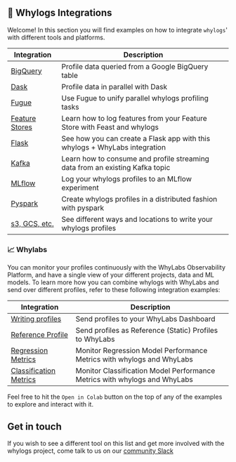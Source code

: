 ## 🌉 Whylogs Integrations

Welcome! In this section you will find examples on how to integrate `whylogs`' with different tools and platforms.

| Integration                                                                                                                               | Description                                                                  |
| ----------------------------------------------------------------------------------------------------------------------------------------- | ---------------------------------------------------------------------------- |
| [BigQuery](https://nbviewer.org/github/whylabs/whylogs/blob/mainline/python/examples/integrations/BigQuery_Example.ipynb)                 | Profile data queried from a Google BigQuery table                            |
| [Dask](https://nbviewer.org/github/whylabs/whylogs/blob/mainline/python/examples/integrations/Dask_Profiling.ipynb)                       | Profile data in parallel with Dask                                           |
| [Fugue](https://nbviewer.org/github/whylabs/whylogs/blob/mainline/python/examples/integrations/Fugue_Profiling.ipynb)                     | Use Fugue to unify parallel whylogs profiling tasks                          |
| [Feature Stores](https://nbviewer.org/github/whylabs/whylogs/blob/mainline/python/examples/integrations/Feature_Stores_and_whylogs.ipynb) | Learn how to log features from your Feature Store with Feast and whylogs     |
| [Flask](https://nbviewer.org/github/whylabs/whylogs/blob/mainline/python/examples/integrations/flask_streaming/flask_with_whylogs.ipynb)  | See how you can create a Flask app with this whylogs + WhyLabs integration   |
| [Kafka](https://nbviewer.org/github/whylabs/whylogs/blob/mainline/python/examples/integrations/kafka-example/Kafka_Example.ipynb)         | Learn how to consume and profile streaming data from an existing Kafka topic |
| [MLflow](https://nbviewer.org/github/whylabs/whylogs/blob/mainline/python/examples/integrations/Mlflow_Logging.ipynb)                     | Log your whylogs profiles to an MLflow experiment                            |
| [Pyspark](https://nbviewer.org/github/whylabs/whylogs/blob/mainline/python/examples/integrations/Pyspark_Profiling.ipynb)                 | Create whylogs profiles in a distributed fashion with pyspark                |
| [s3, GCS, etc.](https://nbviewer.org/github/whylabs/whylogs/blob/mainline/python/examples/integrations/writers/Writing_Profiles.ipynb)    | See different ways and locations to write your whylogs profiles              |

### 📈 Whylabs

You can monitor your profiles continuously with the WhyLabs Observability Platform, and have a single view of your different projects, data and ML models. To learn more how you can combine whylogs with WhyLabs and send over different profiles, refer to these following integration examples:

| Integration                                                                                                                                                                          | Description                                                               |
| ------------------------------------------------------------------------------------------------------------------------------------------------------------------------------------ | ------------------------------------------------------------------------- |
| [Writing profiles](https://nbviewer.org/github/whylabs/whylogs/blob/mainline/python/examples/integrations/writers/Writing_to_WhyLabs.ipynb)                                          | Send profiles to your WhyLabs Dashboard                                   |
| [Reference Profile](https://nbviewer.org/github/whylabs/whylogs/blob/mainline/python/examples/integrations/writers/Writing_Reference_Profiles_to_WhyLabs.ipynb)                      | Send profiles as Reference (Static) Profiles to WhyLabs                   |
| [Regression Metrics](https://nbviewer.org/github/whylabs/whylogs/blob/mainline/python/examples/integrations/writers/Writing_Regression_Performance_Metrics_to_WhyLabs.ipynb)         | Monitor Regression Model Performance Metrics with whylogs and WhyLabs     |
| [Classification Metrics](https://nbviewer.org/github/whylabs/whylogs/blob/mainline/python/examples/integrations/writers/Writing_Classification_Performance_Metrics_to_WhyLabs.ipynb) | Monitor Classification Model Performance Metrics with whylogs and WhyLabs |

Feel free to hit the `Open in Colab` button on the top of any of the examples to explore and interact with it.

## Get in touch

If you wish to see a different tool on this list and get more involved with the whylogs project, come talk to us on our [community Slack](http://join.slack.whylabs.ai/)
